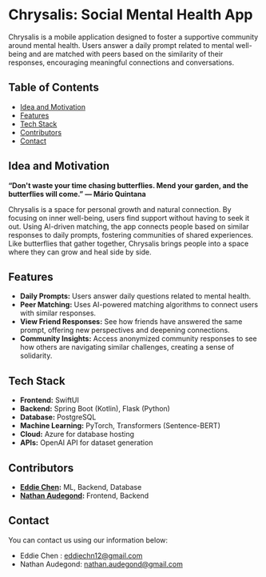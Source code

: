 # Chrysalis: Social Mental Health App

Chrysalis is a mobile application designed to foster a supportive community around mental health. Users answer a daily prompt related to mental well-being and are matched with peers based on the similarity of their responses, encouraging meaningful connections and conversations.

## Table of Contents
- [Idea and Motivation](#idea-and-motivation)
- [Features](#features)
- [Tech Stack](#tech-stack)
- [Contributors](#contributors)
- [Contact](#contact)

## Idea and Motivation

**“Don't waste your time chasing butterflies. Mend your garden, and the butterflies will come.”
― Mário Quintana**

Chrysalis is a space for personal growth and natural connection. By focusing on inner well-being, users find support without having to seek it out. Using AI-driven matching, the app connects people based on similar responses to daily prompts, fostering communities of shared experiences. Like butterflies that gather together, Chrysalis brings people into a space where they can grow and heal side by side.

## Features

- **Daily Prompts:** Users answer daily questions related to mental health.
- **Peer Matching:** Uses AI-powered matching algorithms to connect users with similar responses.
- **View Friend Responses:** See how friends have answered the same prompt, offering new perspectives and deepening connections.
- **Community Insights:** Access anonymized community responses to see how others are navigating similar challenges, creating a sense of solidarity.

## Tech Stack

- **Frontend:** SwiftUI
- **Backend:** Spring Boot (Kotlin), Flask (Python)
- **Database:** PostgreSQL
- **Machine Learning:** PyTorch, Transformers (Sentence-BERT)
- **Cloud:** Azure for database hosting
- **APIs:** OpenAI API for dataset generation

## Contributors 

- **[Eddie Chen](https://github.com/eddiechen):** ML, Backend, Database
- **[Nathan Audegond](https://github.com/nathanaudegond):** Frontend, Backend

## Contact 

You can contact us using our information below: 

- Eddie Chen : eddiechn12@gmail.com
- Nathan Audegond: nathan.audegond@gmail.com
